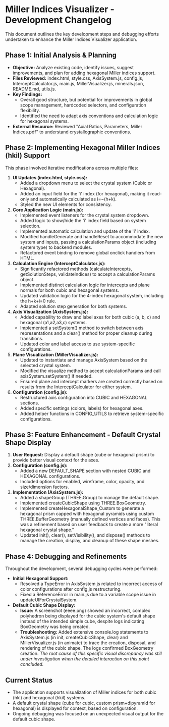# **Miller Indices Visualizer \- Development Changelog**

This document outlines the key development steps and debugging efforts undertaken to enhance the Miller Indices Visualizer application.

## **Phase 1: Initial Analysis & Planning**

* **Objective:** Analyze existing code, identify issues, suggest improvements, and plan for adding hexagonal Miller indices support.  
* **Files Reviewed:** index.html, style.css, AxisSystem.js, config.js, InterceptCalculator.js, main.js, MillerVisualizer.js, minerals.json, README.md, utils.js.  
* **Key Findings:**  
  * Overall good structure, but potential for improvements in global scope management, hardcoded selectors, and configuration flexibility.  
  * Identified the need to adapt axis conventions and calculation logic for hexagonal systems.  
* **External Resource:** Reviewed "Axial Ratios, Parameters, Miller Indices.pdf" to understand crystallographic conventions.

## **Phase 2: Implementing Hexagonal Miller Indices (hkil) Support**

This phase involved iterative modifications across multiple files:

1. **UI Updates (index.html, style.css):**  
   * Added a dropdown menu to select the crystal system (Cubic or Hexagonal).  
   * Added an input field for the 'i' index (for hexagonal), making it read-only and automatically calculated as i=−(h+k).  
   * Styled the new UI elements for consistency.  
2. **Core Application Logic (main.js):**  
   * Implemented event listeners for the crystal system dropdown.  
   * Added logic to show/hide the 'i' index field based on system selection.  
   * Implemented automatic calculation and update of the 'i' index.  
   * Modified handleGenerate and handleReset to accommodate the new system and inputs, passing a calculationParams object (including system type) to backend modules.  
   * Refactored event binding to remove global onclick handlers from HTML.  
3. **Calculation Engine (InterceptCalculator.js):**  
   * Significantly refactored methods (calculateIntercepts, getSolutionSteps, validateIndices) to accept a calculationParams object.  
   * Implemented distinct calculation logic for intercepts and plane normals for both cubic and hexagonal systems.  
   * Updated validation logic for the 4-index hexagonal system, including the h+k+i=0 rule.  
   * Adapted solution step generation for both systems.  
4. **Axis Visualization (AxisSystem.js):**  
   * Added capability to draw and label axes for both cubic (a, b, c) and hexagonal (a1​,a2​,a3​,c) systems.  
   * Implemented a setSystem() method to switch between axis representations and a clear() method for proper cleanup during transitions.  
   * Updated color and label access to use system-specific configurations.  
5. **Plane Visualization (MillerVisualizer.js):**  
   * Updated to instantiate and manage AxisSystem based on the selected crystal system.  
   * Modified the visualize method to accept calculationParams and call axisSystem.setSystem() if needed.  
   * Ensured plane and intercept markers are created correctly based on results from the InterceptCalculator for either system.  
6. **Configuration (config.js):**  
   * Restructured axis configuration into CUBIC and HEXAGONAL sections.  
   * Added specific settings (colors, labels) for hexagonal axes.  
   * Added helper functions in CONFIG\_UTILS to retrieve system-specific configurations.

## **Phase 3: Feature Enhancement \- Default Crystal Shape Display**

1. **User Request:** Display a default shape (cube or hexagonal prism) to provide better visual context for the axes.  
2. **Configuration (config.js):**  
   * Added a new DEFAULT\_SHAPE section with nested CUBIC and HEXAGONAL configurations.  
   * Included options for enabled, wireframe, color, opacity, and size/dimension factors.  
3. **Implementation (AxisSystem.js):**  
   * Added a shapeGroup (THREE.Group) to manage the default shape.  
   * Implemented createCubicShape using THREE.BoxGeometry.  
   * Implemented createHexagonalShape\_Custom to generate a hexagonal prism capped with hexagonal pyramids using custom THREE.BufferGeometry (manually defined vertices and faces). This was a refinement based on user feedback to create a more "literal hexagonal crystal shape."  
   * Updated init(), clear(), setVisibility(), and dispose() methods to manage the creation, display, and cleanup of these shape meshes.

## **Phase 4: Debugging and Refinements**

Throughout the development, several debugging cycles were performed:

* **Initial Hexagonal Support:**  
  * Resolved a TypeError in AxisSystem.js related to incorrect access of color configurations after config.js restructuring.  
  * Fixed a ReferenceError in main.js due to a variable scope issue in updateUIForCrystalSystem.  
* **Default Cubic Shape Display:**  
  * **Issue:** A screenshot (eeee.png) showed an incorrect, complex polyhedron being displayed for the cubic system's default shape instead of the intended simple cube, despite logs indicating BoxGeometry was being created.  
  * **Troubleshooting:** Added extensive console.log statements to AxisSystem.js (in init, createCubicShape, clear) and MillerVisualizer.js (in animate) to trace the creation, disposal, and rendering of the cubic shape. The logs confirmed BoxGeometry creation. *The root cause of this specific visual discrepancy was still under investigation when the detailed interaction on this point concluded.*

## **Current Status**

* The application supports visualization of Miller indices for both cubic (hkl) and hexagonal (hkil) systems.  
* A default crystal shape (cube for cubic, custom prism+dipyramid for hexagonal) is displayed for context, based on configuration.  
* Ongoing debugging was focused on an unexpected visual output for the default cubic shape.